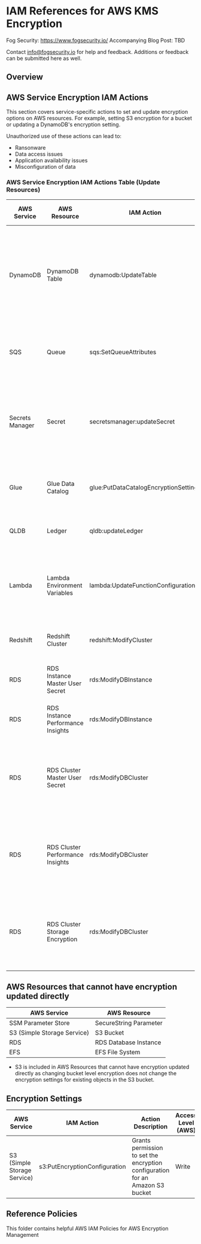 # IAM References for AWS KMS Encryption

Fog Security: https://www.fogsecurity.io/
Accompanying Blog Post: TBD

Contact info@fogsecurity.io for help and feedback. Additions or feedback can be submitted here as well.

## Overview

## AWS Service Encryption IAM Actions 

This section covers service-specific actions to set and update encryption options on AWS resources.  For example, setting S3 encryption for a bucket or updating a DynamoDB's encryption setting. 

Unauthorized use of these actions can lead to:
* Ransonware
* Data access issues
* Application availability issues
* Misconfiguration of data

### AWS Service Encryption IAM Actions Table (Update Resources)

| AWS Service | AWS Resource| IAM Action | Action Description | Access Level (AWS) | 
| ------------- | ----------- | ------------- | ------------------ | ------------------ |
| DynamoDB | DynamoDB Table | dynamodb:UpdateTable | Grants permission to modify the provisioned throughput settings, global secondary indexes, or DynamoDB Streams settings for a given table | Write |
| SQS | Queue | sqs:SetQueueAttributes | Grants permission to set the value of one or more queue attributes | Write |
| Secrets Manager | Secret | secretsmanager:updateSecret | Grants permission to update a secret with new metadata or with a new version of the encrypted data | Write |
| Glue | Glue Data Catalog | glue:PutDataCatalogEncryptionSettings | Grants permission to update catalog encryption settings | Write |
| QLDB | Ledger | qldb:updateLedger | 	Grants permission to update properties on a ledger | Write |
| Lambda | Lambda Environment Variables | lambda:UpdateFunctionConfiguration | Grants permission to modify the version-specific settings of an AWS Lambda function | Write |
| Redshift | Redshift Cluster | redshift:ModifyCluster | Grants permission to modify the settings of a cluster | Write |
| RDS | RDS Instance Master User Secret | rds:ModifyDBInstance | Grants permission to modify settings for a DB instance | Write |
| RDS | RDS Instance Performance Insights | rds:ModifyDBInstance | Grants permission to modify settings for a DB instance | Write |
| RDS | RDS Cluster Master User Secret | rds:ModifyDBCluster| Grants permission to modify a setting for an Amazon Aurora DB cluster or Amazon DocumentDB cluster | Write |
| RDS | RDS Cluster Performance Insights | rds:ModifyDBCluster | Grants permission to modify a setting for an Amazon Aurora DB cluster or Amazon DocumentDB cluster |Write |
| RDS | RDS Cluster Storage Encryption | rds:ModifyDBCluster | Grants permission to modify a setting for an Amazon Aurora DB cluster or Amazon DocumentDB cluster | Write |

## AWS Resources that cannot have encryption updated directly

| AWS Service | AWS Resource |
| ------------- | ----------- |
| SSM Parameter Store | SecureString Parameter |
| S3 (Simple Storage Service) | S3 Bucket |
| RDS | RDS Database Instance |
| EFS | EFS File System | 

* S3 is included in AWS Resources that cannot have encryption updated directly as changing bucket level encryption does not change the encryption settings for existing objects in the S3 bucket.

## Encryption Settings 
| AWS Service | IAM Action | Action Description | Access Level (AWS) |
| ------------- | ----------- | ----------- | ----------- | 
| S3 (Simple Storage Service) | s3:PutEncryptionConfiguration | Grants permission to set the encryption configuration for an Amazon S3 bucket | Write |

## Reference Policies

This folder contains helpful AWS IAM Policies for AWS Encryption Management


